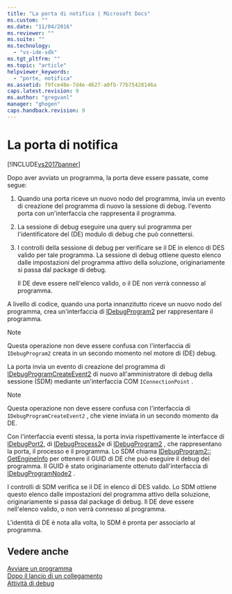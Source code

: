 ```yaml
---
title: "La porta di notifica | Microsoft Docs"
ms.custom: ""
ms.date: "11/04/2016"
ms.reviewer: ""
ms.suite: ""
ms.technology: 
  - "vs-ide-sdk"
ms.tgt_pltfrm: ""
ms.topic: "article"
helpviewer_keywords: 
  - "porte, notifica"
ms.assetid: f9fce48e-7d4e-4627-a0fb-77b75428146a
caps.latest.revision: 9
ms.author: "gregvanl"
manager: "ghogen"
caps.handback.revision: 9
---
```

# La porta di notifica
[!INCLUDE[vs2017banner](../../code-quality/includes/vs2017banner.md)]

Dopo aver avviato un programma, la porta deve essere passate, come segue:  
  
1.  Quando una porta riceve un nuovo nodo del programma, invia un evento di creazione del programma di nuovo la sessione di debug.  l'evento porta con un'interfaccia che rappresenta il programma.  
  
2.  La sessione di debug eseguire una query sul programma per l'identificatore del \(DE\) modulo di debug che può connettersi.  
  
3.  I controlli della sessione di debug per verificare se il DE in elenco di DES valido per tale programma.  La sessione di debug ottiene questo elenco dalle impostazioni del programma attivo della soluzione, originariamente si passa dal package di debug.  
  
     Il DE deve essere nell'elenco valido, o il DE non verrà connesso al programma.  
  
 A livello di codice, quando una porta innanzitutto riceve un nuovo nodo del programma, crea un'interfaccia di [IDebugProgram2](../../extensibility/debugger/reference/idebugprogram2.md) per rappresentare il programma.  
  
> [!NOTE]
>  Questa operazione non deve essere confusa con l'interfaccia di `IDebugProgram2` creata in un secondo momento nel motore di \(DE\) debug.  
  
 La porta invia un evento di creazione del programma di [IDebugProgramCreateEvent2](../../extensibility/debugger/reference/idebugprogramcreateevent2.md) di nuovo all'amministratore di debug della sessione \(SDM\) mediante un'interfaccia COM `IConnectionPoint` .  
  
> [!NOTE]
>  Questa operazione non deve essere confusa con l'interfaccia di `IDebugProgramCreateEvent2` , che viene inviata in un secondo momento da DE.  
  
 Con l'interfaccia eventi stessa, la porta invia rispettivamente le interfacce di [IDebugPort2](../../extensibility/debugger/reference/idebugport2.md), di [IDebugProcess2](../../extensibility/debugger/reference/idebugprocess2.md)e di [IDebugProgram2](../../extensibility/debugger/reference/idebugprogram2.md) , che rappresentano la porta, il processo e il programma.  Lo SDM chiama [IDebugProgram2:: GetEngineInfo](../../extensibility/debugger/reference/idebugprogram2-getengineinfo.md) per ottenere il GUID di DE che può eseguire il debug del programma.  Il GUID è stato originariamente ottenuto dall'interfaccia di [IDebugProgramNode2](../../extensibility/debugger/reference/idebugprogramnode2.md) .  
  
 I controlli di SDM verifica se il DE in elenco di DES valido.  Lo SDM ottiene questo elenco dalle impostazioni del programma attivo della soluzione, originariamente si passa dal package di debug.  Il DE deve essere nell'elenco valido, o non verrà connesso al programma.  
  
 L'identità di DE è nota alla volta, lo SDM è pronta per associarlo al programma.  
  
## Vedere anche  
 [Avviare un programma](../../extensibility/debugger/launching-a-program.md)   
 [Dopo il lancio di un collegamento](../../extensibility/debugger/attaching-after-a-launch.md)   
 [Attività di debug](../../extensibility/debugger/debugging-tasks.md)